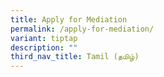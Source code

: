 ```yaml
---
title: Apply for Mediation
permalink: /apply-for-mediation/
variant: tiptap
description: ""
third_nav_title: Tamil (தமிழ்)
---
```

